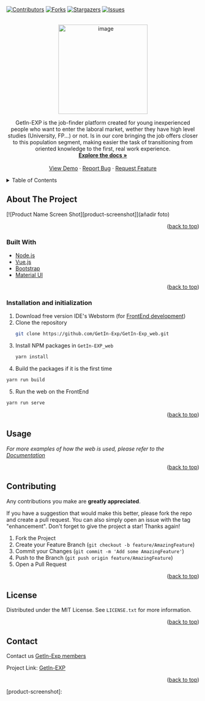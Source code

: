 <div id="top"></div>

<!-- PROJECT SHIELDS -->
<!--
*** I'm using markdown "reference style" links for readability.
*** Reference links are enclosed in brackets [ ] instead of parentheses ( ).
*** See the bottom of this document for the declaration of the reference variables
*** for contributors-url, forks-url, etc. This is an optional, concise syntax you may use.
*** https://www.markdownguide.org/basic-syntax/#reference-style-links
-->
[![Contributors][contributors-shield]][contributors-url]
[![Forks][forks-shield]][forks-url]
[![Stargazers][stars-shield]][stars-url]
[![Issues][issues-shield]][issues-url]




<!-- PROJECT LOGO -->
<br />
<div align="center">
  <a href="https://github.com/GetIn-Exp/GetIn-EXP_web">
    <img width="233" alt="image" src="https://user-images.githubusercontent.com/57969201/164993650-bb569e3e-8e2d-47d9-a6ba-eb76a4552d05.png">
  </a>

  <p align="center">
    GetIn-EXP is the job-finder platform created for young inexperienced people who want to enter the laboral market, wether they have high level studies (University, FP...) or not. Is in our core bringing the job offers closer to this population segment, making easier the task of transitioning from oriented knowledge to the first, real work experience.
    <br />
    <a href=https://github.com/GetIn-Exp/GetIn-EXP_web/wiki><strong>Explore the docs »</strong></a>
    <br />
    <br />
    <a href="">View Demo</a>
    ·
    <a href="https://github.com/GetIn-Exp/GetIn-EXP_web/issues">Report Bug</a>
    ·
    <a href="hhttps://github.com/GetIn-Exp/GetIn-EXP_web/issues">Request Feature</a>
  </p>
</div>



<!-- TABLE OF CONTENTS -->
<details>
  <summary>Table of Contents</summary>
  <ol>
    <li>
      <a href="#about-the-project">About The Project</a>
      <ul>
        <li><a href="#built-with">Built With</a></li>
      </ul>
    </li>
    <li>
      <a href="#getting-started">Getting Started</a>
      <ul>
        <li><a href="#prerequisites">Prerequisites</a></li>
        <li><a href="#installation">Installation</a></li>
      </ul>
    </li>
    <li><a href="#usage">Usage</a></li>
    <li><a href="#roadmap">Roadmap</a></li>
    <li><a href="#contributing">Contributing</a></li>
    <li><a href="#license">License</a></li>
    <li><a href="#contact">Contact</a></li>
    <li><a href="#acknowledgments">Acknowledgments</a></li>
  </ol>
</details>



<!-- ABOUT THE PROJECT -->
## About The Project

[![Product Name Screen Shot][product-screenshot]](añadir foto)


<p align="right">(<a href="#top">back to top</a>)</p>



### Built With

* [Node.js](https://nextjs.org/)
* [Vue.js](https://vuejs.org/)
* [Bootstrap](https://getbootstrap.com)
* [Material UI](https://mui.com/)

<p align="right">(<a href="#top">back to top</a>)</p>


### Installation and initialization

1. Download free version IDE's Webstorm (for [FrontEnd development](https://www.jetbrains.com/webstorm/promo/?source=google&medium=cpc&campaign=9641686281&gclid=Cj0KCQiA5OuNBhCRARIsACgaiqXr0BSmyGqFTP-DPPLxGKPytlIGUslCjV0FwmomHdCbeadpHMX2MW0aAtBgEALw_wcB)) 
2. Clone the repository
   ```sh
   git clone https://github.com/GetIn-Exp/GetIn-Exp_web.git
   ```
3. Install NPM packages in `GetIn-EXP_web`
   ```sh
   yarn install
   ```
4. Build the packages if it is the first time
  ```sh
  yarn run build
  ```
5. Run the web on the FrontEnd
```sh
yarn run serve
```

<p align="right">(<a href="#top">back to top</a>)</p>



<!-- USAGE EXAMPLES -->
## Usage

_For more examples of how the web is used, please refer to the [Documentation](https://github.com/GetIn-Exp/GetIn-EXP_web/wiki)_

<p align="right">(<a href="#top">back to top</a>)</p>



<!-- CONTRIBUTING -->
## Contributing

Any contributions you make are **greatly appreciated**.

If you have a suggestion that would make this better, please fork the repo and create a pull request. You can also simply open an issue with the tag "enhancement".
Don't forget to give the project a star! Thanks again!

1. Fork the Project
2. Create your Feature Branch (`git checkout -b feature/AmazingFeature`)
3. Commit your Changes (`git commit -m 'Add some AmazingFeature'`)
4. Push to the Branch (`git push origin feature/AmazingFeature`)
5. Open a Pull Request

<p align="right">(<a href="#top">back to top</a>)</p>



<!-- LICENSE -->
## License

Distributed under the MIT License. See `LICENSE.txt` for more information.

<p align="right">(<a href="#top">back to top</a>)</p>



<!-- CONTACT -->
## Contact

Contact us [GetIn-Exp members](https://github.com/GetIn-Exp/GetIn-EXP_web/graphs/contributors)

Project Link: [GetIn-EXP](https://github.com/GetIn-Exp/GetIn-EXP_web)

<p align="right">(<a href="#top">back to top</a>)</p>





<!-- MARKDOWN LINKS & IMAGES -->
<!-- https://www.markdownguide.org/basic-syntax/#reference-style-links -->
[contributors-shield]: https://img.shields.io/github/contributors/GetIn-EXP/GetIn-EXP_web.svg?style=for-the-badge
[contributors-url]: https://github.com/GetIn-EXP/GetIn-EXP_web/graphs/contributors
[forks-shield]: https://img.shields.io/github/forks/GetIn-EXP/GetIn-EXP_web.svg?style=for-the-badge
[forks-url]: https://github.com/GetIn-EXP/GetIn-EXP_web/network/members
[stars-shield]: https://img.shields.io/github/stars/GetIn-EXP/GetIn-EXP_web.svg?style=for-the-badge
[stars-url]: https://github.com/GetIn-EXP/GetIn-EXP_web/stargazers
[issues-shield]: https://img.shields.io/github/issues/GetIn-EXP/GetIn-EXP_web.svg?style=for-the-badge
[issues-url]: https://github.com/GetIn-EXP/GetIn-EXP_web/issues
[license-shield]: https://img.shields.io/github/license/GetIn-EXP/GetIn-EXP_web.svg?style=for-the-badge
[license-url]: https://github.com/GetIn-EXP/GetIn-EXP_web/blob/master/LICENSE.txt
[product-screenshot]: 
